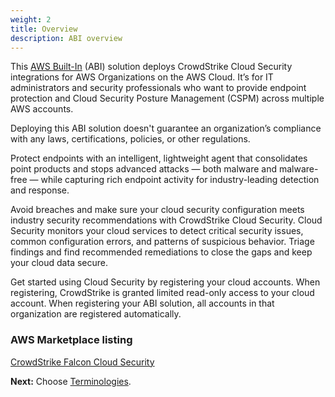 ```yaml
---
weight: 2
title: Overview
description: ABI overview
---
```



This [AWS Built-In](https://aws.amazon.com/partners/built-in-partner-solutions/) (ABI) solution deploys CrowdStrike Cloud Security integrations for AWS Organizations on the AWS Cloud. It’s for IT administrators and security professionals who want to provide endpoint protection and Cloud Security Posture Management (CSPM) across multiple AWS accounts.

Deploying this ABI solution doesn't guarantee an organization’s compliance with any laws, certifications, policies, or other regulations.

Protect endpoints with an intelligent, lightweight agent that consolidates point products and stops advanced attacks — both malware and malware-free — while capturing rich endpoint activity for industry-leading detection and response.

Avoid breaches and make sure your cloud security configuration meets industry security recommendations with CrowdStrike Cloud Security. Cloud Security monitors your cloud services to detect critical security issues, common configuration errors, and patterns of suspicious behavior. Triage findings and find recommended remediations to close the gaps and keep your cloud data secure.

Get started using Cloud Security by registering your cloud accounts. When registering, CrowdStrike is granted limited read-only access to your cloud account. When registering your ABI solution, all accounts in that organization are registered automatically.

### AWS Marketplace listing

[CrowdStrike Falcon Cloud Security](https://aws.amazon.com/marketplace/pp/prodview-a5zs3lfvcxrui)

**Next:** Choose [Terminologies](/terminologies/index.html).
